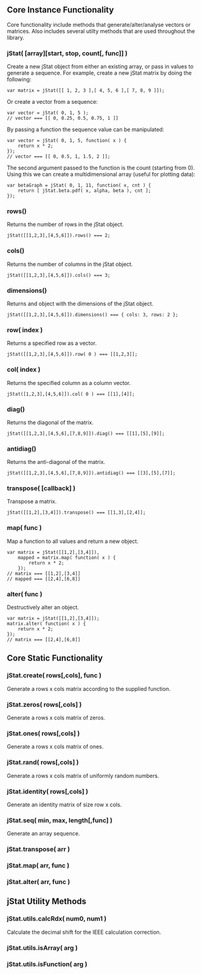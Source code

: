 ## Core Instance Functionality

Core functionality include methods that generate/alter/analyse vectors or matrices.
Also includes several utilty methods that are used throughout the library.

### jStat( [array][start, stop, count[, func]] )

Create a new jStat object from either an existing array, or pass in values to generate a sequence.
For example, create a new jStat matrix by doing the following:

    var matrix = jStat([[ 1, 2, 3 ],[ 4, 5, 6 ],[ 7, 8, 9 ]]);

Or create a vector from a sequence:

    var vector = jStat( 0, 1, 5 );
    // vector === [[ 0, 0.25, 0.5, 0.75, 1 ]]

By passing a function the sequence value can be manipulated:

    var vector = jStat( 0, 1, 5, function( x ) {
        return x * 2;
    });
    // vector === [[ 0, 0.5, 1, 1.5, 2 ]];

The second argument passed to the function is the count (starting from 0).
Using this we can create a multidimensional array (useful for plotting data):

    var betaGraph = jStat( 0, 1, 11, function( x, cnt ) {
        return [ jStat.beta.pdf( x, alpha, beta ), cnt ];
    });

### rows()

Returns the number of rows in the jStat object.

    jStat([[1,2,3],[4,5,6]]).rows() === 2;

### cols()

Returns the number of columns in the jStat object.

    jStat([[1,2,3],[4,5,6]]).cols() === 3;

### dimensions()

Returns and object with the dimensions of the jStat object.

    jStat([[1,2,3],[4,5,6]]).dimensions() === { cols: 3, rows: 2 };

### row( index )

Returns a specified row as a vector.

    jStat([[1,2,3],[4,5,6]]).row( 0 ) === [[1,2,3]];

### col( index )

Returns the specified column as a column vector.

    jStat([1,2,3],[4,5,6]]).col( 0 ) === [[1],[4]];

### diag()

Returns the diagonal of the matrix.

    jStat([[1,2,3],[4,5,6],[7,8,9]]).diag() === [[1],[5],[9]];

### antidiag()

Returns the anti-diagonal of the matrix.

    jStat([[1,2,3],[4,5,6],[7,8,9]]).antidiag() === [[3],[5],[7]];

### transpose( [callback] )

Transpose a matrix.

    jStat([[1,2],[3,4]]).transpose() === [[1,3],[2,4]];

### map( func )

Map a function to all values and return a new object.

    var matrix = jStat([[1,2],[3,4]]),
        mapped = matrix.map( function( x ) {
            return x * 2;
        });
    // matrix === [[1,2],[3,4]]
    // mapped === [[2,4],[6,8]]

### alter( func )

Destructively alter an object.

    var matrix = jStat([[1,2],[3,4]]);
    matrix.alter( function( x ) {
        return x * 2;
    });
    // matrix === [[2,4],[6,8]]

## Core Static Functionality

### jStat.create( rows[,cols], func )

Generate a rows x cols matrix according to the supplied function.

### jStat.zeros( rows[,cols] )

Generate a rows x cols matrix of zeros.

### jStat.ones( rows[,cols] )

Generate a rows x cols matrix of ones.

### jStat.rand( rows[,cols] )

Generate a rows x cols matrix of uniformly random numbers.

### jStat.identity( rows[,cols] )

Generate an identity matrix of size row x cols.

### jStat.seq( min, max, length[,func] )

Generate an array sequence.

### jStat.transpose( arr )

### jStat.map( arr, func )

### jStat.alter( arr, func )

## jStat Utility Methods

### jStat.utils.calcRdx( num0, num1 )

Calculate the decimal shift for the IEEE calculation correction.

### jStat.utils.isArray( arg )

### jStat.utils.isFunction( arg )
